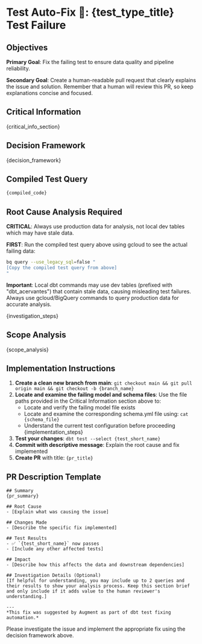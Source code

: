 # Test Auto-Fix 🤖: {test_type_title} Test Failure

## Objectives
**Primary Goal**: Fix the failing test to ensure data quality and pipeline reliability.

**Secondary Goal**: Create a human-readable pull request that clearly explains the issue and solution. Remember that a human will review this PR, so keep explanations concise and focused.

## Critical Information
{critical_info_section}

## Decision Framework
{decision_framework}

## Compiled Test Query
```sql
{compiled_code}
```

## Root Cause Analysis Required
**CRITICAL**: Always use production data for analysis, not local dev tables which may have stale data.

**FIRST**: Run the compiled test query above using gcloud to see the actual failing data:
```bash
bq query --use_legacy_sql=false "
[Copy the compiled test query from above]
"
```

**Important**: Local dbt commands may use dev tables (prefixed with "dbt_acervantes") that contain stale data, causing misleading test failures. Always use gcloud/BigQuery commands to query production data for accurate analysis.

{investigation_steps}

## Scope Analysis
{scope_analysis}

## Implementation Instructions
1. **Create a clean new branch from main**: `git checkout main && git pull origin main && git checkout -b {branch_name}`
2. **Locate and examine the failing model and schema files**: Use the file paths provided in the Critical Information section above to:
   - Locate and verify the failing model file exists
   - Locate and examine the corresponding schema.yml file using: `cat {schema_file}`
   - Understand the current test configuration before proceeding
{implementation_steps}
5. **Test your changes**: `dbt test --select {test_short_name}`
6. **Commit with descriptive message**: Explain the root cause and fix implemented
7. **Create PR** with title: `{pr_title}`

## PR Description Template
```
## Summary
{pr_summary}

## Root Cause
- [Explain what was causing the issue]

## Changes Made
- [Describe the specific fix implemented]

## Test Results
- ✅ `{test_short_name}` now passes
- [Include any other affected tests]

## Impact
- [Describe how this affects the data and downstream dependencies]

## Investigation Details (Optional)
[If helpful for understanding, you may include up to 2 queries and their results to show your analysis process. Keep this section brief and only include if it adds value to the human reviewer's understanding.]

---
*This fix was suggested by Augment as part of dbt test fixing automation.*
```

Please investigate the issue and implement the appropriate fix using the decision framework above.
